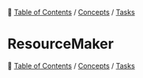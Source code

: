 🔖 [Table of Contents](../../README.md) / [Concepts](../README.md) / [Tasks](README.md)

# ResourceMaker

🔖 [Table of Contents](../../README.md) / [Concepts](../README.md) / [Tasks](README.md)
